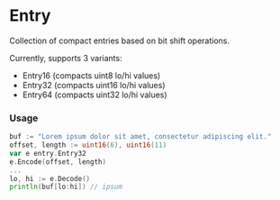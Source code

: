 # Entry

Collection of compact entries based on bit shift operations.

Currently, supports 3 variants:
* Entry16 (compacts uint8 lo/hi values)
* Entry32 (compacts uint16 lo/hi values)
* Entry64 (compacts uint32 lo/hi values)

### Usage

```go
buf := "Lorem ipsum dolor sit amet, consectetur adipiscing elit."
offset, length := uint16(6), uint16(11)
var e entry.Entry32
e.Encode(offset, length)
...
lo, hi := e.Decode()
println(buf[lo:hi]) // ipsum
```
